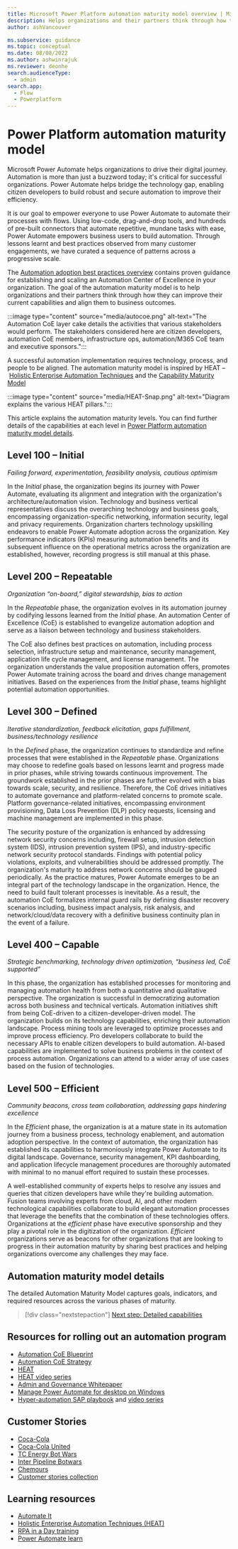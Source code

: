 ```yaml
---
title: Microsoft Power Platform automation maturity model overview | Microsoft Docs
description: Helps organizations and their partners think through how they can improve their current RPA and hyperautomation capabilities and align them to business outcomes.
author: ashVancouver

ms.subservice: guidance
ms.topic: conceptual
ms.date: 08/08/2022
ms.author: ashwinrajuk
ms.reviewer: deonhe
search.audienceType: 
  - admin
search.app: 
  - Flow
  - Powerplatform
---
```


# Power Platform automation maturity model

Microsoft Power Automate helps organizations to drive their digital journey. Automation is more than just a buzzword today; it's critical for successful organizations. Power Automate helps bridge the technology gap, enabling citizen developers to build robust and secure automation to improve their efficiency.

It is our goal to empower everyone to use Power Automate to automate their processes with flows. Using low-code, drag-and-drop tools, and hundreds of pre-built connectors that automate repetitive, mundane tasks with ease, Power Automate empowers business users to build automation. Through lessons learnt and best practices observed from many customer engagements, we have curated a sequence of patterns across a progressive scale.

The [Automation adoption best practices overview](https://aka.ms/autocoeblueprint) contains proven guidance for establishing and scaling an Automation Center of Excellence in your organization. The goal of the automation maturity model is to help organizations and their partners think through how they can improve their current capabilities and align them to business outcomes.

<!--Todo The pngs are not displaying in the doc-->

:::image type="content" source="media/autocoe.png" alt-text="The Automation CoE layer cake details the activities that various stakeholders would perform. The stakeholders considered here are citizen developers, automation CoE members, infrastructure ops, automation/M365 CoE team and executive sponsors.":::

A successful automation implementation requires technology, process, and people to be aligned. The automation maturity model is inspired by HEAT – [Holistic Enterprise Automation Techniques](https://docs.microsoft.com/power-platform/guidance/automation-coe/heat) and the [Capability Maturity Model](https://cmmiinstitute.com/learning/appraisals/levels)

:::image type="content" source="media/HEAT-Snap.png" alt-text="Diagram explains the various HEAT pillars.":::

This article explains the automation maturity levels. You can find further details of the capabilities at each level in [Power Platform automation maturity model details](automation-maturity-model-details.md).

## Level 100 – Initial

*Failing forward, experimentation, feasibility analysis, cautious optimism*

In the *Initial* phase, the organization begins its journey with Power Automate, evaluating its alignment and integration with the organization's architecture/automation vision. Technology and business vertical representatives discuss the overarching technology and business goals, encompassing organization-specific networking, information security, legal and privacy requirements. Organization charters technology upskilling endeavors to enable Power Automate adoption across the organization. Key performance indicators (KPIs) measuring automation benefits and its subsequent influence on the operational metrics across the organization are established, however, recording progress is still manual at this phase.

## Level 200 – Repeatable

*Organization “on-board,” digital stewardship, bias to action*

In the *Repeatable* phase, the organization evolves in its automation journey by codifying lessons learned from the *Initial* phase. An automation Center of Excellence (CoE) is established to evangelize automation adoption and serve as a liaison between technology and business stakeholders.

The CoE also defines best practices on automation, including process selection, infrastructure setup and maintenance, security management, application life cycle management, and license management. The organization understands the value proposition automation offers, promotes Power Automate training across the board and drives change management initiatives. Based on the experiences from the *Initial* phase, teams highlight potential automation opportunities.

## Level 300 – Defined

*Iterative standardization, feedback elicitation, gaps fulfillment, business/technology resilience*

In the *Defined* phase, the organization continues to standardize and refine processes that were established in the *Repeatable* phase. Organizations may choose to redefine goals based on lessons learnt and progress made in prior phases, while striving towards continuous improvement. The groundwork established in the prior phases are further evolved with a bias towards scale, security, and resilience. Therefore, the CoE drives initiatives to automate governance and platform-related concerns to promote scale. Platform governance-related initiatives, encompassing environment provisioning, Data Loss Prevention (DLP) policy requests, licensing and machine management are implemented in this phase.

The security posture of the organization is enhanced by addressing network security concerns including, firewall setup, intrusion detection system (IDS), intrusion prevention system (IPS), and industry-specific network security protocol standards. Findings with potential policy violations, exploits, and vulnerabilities should be addressed promptly. The organization's maturity to address network concerns should be gauged periodically. As the practice matures, Power Automate emerges to be an integral part of the technology landscape in the organization. Hence, the need to build fault tolerant processes is inevitable. As a result, the automation CoE formalizes internal guard rails by defining disaster recovery scenarios including, business impact analysis, risk analysis, and network/cloud/data recovery with a definitive business continuity plan in the event of a failure.

## Level 400 – Capable

*Strategic benchmarking, technology driven optimization, “business led, CoE supported”*

In this phase, the organization has established processes for monitoring and managing automation health from both a quantitative and qualitative perspective. The organization is successful in democratizing automation across both business and technical verticals. Automation initiatives shift from being CoE-driven to a citizen-developer-driven model. The organization builds on its technology capabilities, enriching their automation landscape. Process mining tools are leveraged to optimize processes and improve process efficiency. Pro developers collaborate to build the necessary APIs to enable citizen developers to build automation. AI-based capabilities are implemented to solve business problems in the context of process automation. Organizations can attend to a wider array of use cases based on the fusion of technologies.

## Level 500 – Efficient

*Community beacons, cross team collaboration, addressing gaps hindering excellence*

In the *Efficient* phase, the organization is at a mature state in its automation journey from a business process, technology enablement, and automation adoption perspective. In the context of automation, the organization has established its capabilities to harmoniously integrate Power Automate to its digital landscape. Governance, security management, KPI dashboarding, and application lifecycle management procedures are thoroughly automated with minimal to no manual effort required to sustain these processes.

A well-established community of experts helps to resolve any issues and queries that citizen developers have while they're building automation. Fusion teams involving experts from cloud, AI, and other modern technological capabilities collaborate to build elegant automation processes that leverage the benefits that the combination of these technologies offers. Organizations at the *efficient* phase have executive sponsorship and they play a pivotal role in the digitization of the organization. *Efficient* organizations serve as beacons for other organizations that are looking to progress in their automation maturity by sharing best practices and helping organizations overcome any challenges they may face.

## Automation maturity model details

The detailed Automation Maturity Model captures goals, indicators, and required resources across the various phases of maturity.

> [!div class="nextstepaction"]
> [Next step: Detailed capabilities](automation-maturity-model-details.md)

## Resources for rolling out an automation program

- [Automation CoE Blueprint](https://aka.ms/autocoeblueprint)
- [Automation CoE Strategy](https://aka.ms/autocoestrategy)
- [HEAT](https://aka.ms/rpapnp)
- [HEAT video series](https://aka.ms/rpapnpvideo)
- [Admin and Governance Whitepaper](https://aka.ms/autocoeadminwhitepaper)
- [Manage Power Automate for desktop on Windows](https://aka.ms/padonwindowspnp)
- [Hyper-automation SAP playbook](https://aka.ms/MicrosoftRPAPlaybookForSAPGUI) and [video series](https://aka.ms/AutomateItSAPSeries)

## Customer Stories

- [Coca-Cola](https://aka.ms/cocacolaautomationplatform)
- [Coca-Cola United](https://aka.ms/cocacolaunitedrpa)
- [TC Energy Bot Wars](https://aka.ms/Bot-Wars)
- [Inter Pipeline Botwars](https://youtu.be/bzN3CkOt_go?t=1773)
- [Chemours](https://www.youtube.com/watch?v=ZnSsixwJDQ0)
- [Customer stories collection](https://aka.ms/powerautomatestories)

## Learning resources

- [Automate It](https://aka.ms/AutomateIt)
- [Holistic Enterprise Automation Techniques (HEAT)](https://aka.ms/rpapnp)
- [RPA in a Day training](https://aka.ms/RPAinaDayPackage)
- [Power Automate learn](https://docs.microsoft.com/learn/browse/?expanded=power-platform&amp;products=power-automate&amp;resource_type=learning%20path&amp;roles=maker")
